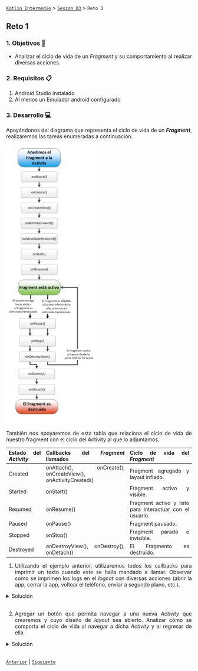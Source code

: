 [`Kotlin Intermedio`](../../Readme.md) > [`Sesión 03`](../Readme.md) > `Reto 1`
	
## Reto 1 

<div style="text-align: justify;">

### 1. Objetivos :dart:

- Analizar el ciclo de vida de un _Fragment_ y su comportamiento al realizar diversas acciones.

### 2. Requisitos :clipboard:

1. Android Studio instalado
2. Al menos un Emulador android configurado

### 3. Desarrollo :computer:

Apoyándonos del diagrama que representa el ciclo de vida de un ___Fragment___, realizaremos las tareas enumeradas a continuación.

 <img src="../images/fragment-cycle.png">


 También nos apoyaremos de esta tabla que relaciona el ciclo de vida de nuestro fragment con el ciclo del Activity al que lo adjuntamos.


Estado del _Activity_ |	Callbacks del _Fragment_ llamados |	Ciclo de vida del _Fragment_
--- | --- | ---
Created	| onAttach(), onCreate(), onCreateView(), onActivityCreated() | Fragment agregado y layout inflado.
Started |	onStart() | Fragment activo y visible.
Resumed |	onResume() | Fragment activo y listo para interactuar con el usuario.
Paused |	onPause() | Fragment pausado.
Stopped	| onStop() | Fragment parado e invisible.
Destroyed |	onDestroyView(), onDestroy(), onDetach() | El Fragmento es destruído.


1. Utilizando el ejemplo anterior, utilizaremos todos los callbacks para imprimir un texto cuando este se halla mandado a llamar. Observar como se imprimen los logs en el _logcat_ con diversas acciones (abrir la app, cerrar la app, voltear el teléfono, enviar a segundo plano, etc.).


<details><summary>Solución</summary>
<p>

```kotlin

 override fun onAttach(context: Context) {
        Log.d("Fragment", "onAttach llamado")
        super.onAttach(context)
    }

    override fun onCreate(savedInstanceState: Bundle?) {
        Log.d("Fragment", "onCreate llamado")
        super.onCreate(savedInstanceState)
    }

    override fun onCreateView(
        inflater: LayoutInflater,
        container: ViewGroup?,
        savedInstanceState: Bundle?
    ): View {
        // Inflate the layout for this fragment
        val root = inflater.inflate(R.layout.fragment_layout, container, false)
        Log.d("Fragment", "onCreateView llamado")
        return root
    }

    override fun onActivityCreated(savedInstanceState: Bundle?) {
        Log.d("Fragment", "onActivityCreated llamado")
        super.onActivityCreated(savedInstanceState)
    }

    override fun onStart() {
        Log.d("Fragment", "onStart llamado")
        super.onStart()
    }

    override fun onResume() {
        Log.d("Fragment", "onResume llamado")
        super.onResume()
    }

    override fun onPause() {
        Log.d("Fragment", "onPause llamado")
        super.onPause()
    }

    override fun onStop() {
        Log.d("Fragment", "onStop llamado")
        super.onStop()
    }

    override fun onDestroyView() {
        Log.d("Fragment", "onDestroyView llamado")
        super.onDestroyView()
    }

    override fun onDestroy() {
        Log.d("Fragment", "onDestroy llamado")
        super.onDestroy()
    }

    override fun onDetach() {
        Log.d("Fragment", "onDetach llamado")
        super.onDetach()
    }
```

</p>
</details>
<br/>

2. Agregar un botón que permita navegar a una nueva _Activity_ que crearemos y cuyo diseño de _layout_ sea abierto. Analizar cómo se comporta el ciclo de vida al navegar a dicha _Activity_ y al regresar de ella.

<details><summary>Solución</summary>
<p>

Dentro del _layout_ del _Fragment_ crearemos un botón, el código xml queda similar al siguiente:

```xml
<Button
        android:id="@+id/button"
        android:text="Siguiente"
        app:layout_constraintTop_toBottomOf="@id/imageView"
        app:layout_constraintStart_toStartOf="parent"
        app:layout_constraintEnd_toEndOf="parent"
        android:layout_width="wrap_content"
        android:layout_height="wrap_content"/>
```


El callback ___onCreateView___ debe quedar parecido a lo siguiente
	
```kotlin
    override fun onCreateView(
        inflater: LayoutInflater,
        container: ViewGroup?,
        savedInstanceState: Bundle?
    ): View {
        // Inflate the layout for this fragment
        val root = inflater.inflate(R.layout.fragment_layout, container, false)

        Log.d("Fragment", "onCreateView llamado")
        val btn = root.findViewById<Button>(R.id.button)
        btn.setOnClickListener {
            val intent = Intent(activity, OtherActivity::class.java)
            startActivity(intent)
        }


        return root
    }
```

mediante la variable ___root___ podemos encontrar nuestra representación del botón creado y poder asignarle un _listener_ al darle click. Ahí, podemos declarar un ___Intent___ que nos lleve al nuevo ___Activity___.

</p>
</details>
<br/>

[`Anterior`](../Ejemplo-01/Readme.md) | [`Siguiente`](../Ejemplo-02/Readme.md)




</div>
